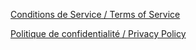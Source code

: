 [Conditions de Service / Terms of Service](TermsOfService.md)

[Politique de confidentialité / Privacy Policy](PrivacyPage.md)
